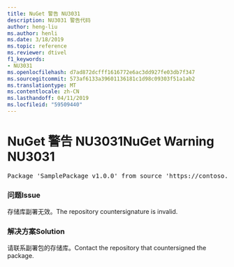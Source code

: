 ```yaml
---
title: NuGet 警告 NU3031
description: NU3031 警告代码
author: heng-liu
ms.author: henli
ms.date: 3/18/2019
ms.topic: reference
ms.reviewer: dtivel
f1_keywords:
- NU3031
ms.openlocfilehash: d7ad872dcfff1616772e6ac3dd927fe03db7f347
ms.sourcegitcommit: 573af6133a39601136181c1d98c09303f51a1ab2
ms.translationtype: MT
ms.contentlocale: zh-CN
ms.lasthandoff: 04/11/2019
ms.locfileid: "59509440"
---
```

# <a name="nuget-warning-nu3031"></a><span data-ttu-id="7bd3c-103">NuGet 警告 NU3031</span><span class="sxs-lookup"><span data-stu-id="7bd3c-103">NuGet Warning NU3031</span></span>

<pre>Package 'SamplePackage v1.0.0' from source 'https://contoso.com/index.json': The repository countersignature is invalid.</pre>

### <a name="issue"></a><span data-ttu-id="7bd3c-104">问题</span><span class="sxs-lookup"><span data-stu-id="7bd3c-104">Issue</span></span>

<span data-ttu-id="7bd3c-105">存储库副署无效。</span><span class="sxs-lookup"><span data-stu-id="7bd3c-105">The repository countersignature is invalid.</span></span>


### <a name="solution"></a><span data-ttu-id="7bd3c-106">解决方案</span><span class="sxs-lookup"><span data-stu-id="7bd3c-106">Solution</span></span>

<span data-ttu-id="7bd3c-107">请联系副署包的存储库。</span><span class="sxs-lookup"><span data-stu-id="7bd3c-107">Contact the repository that countersigned the package.</span></span> 